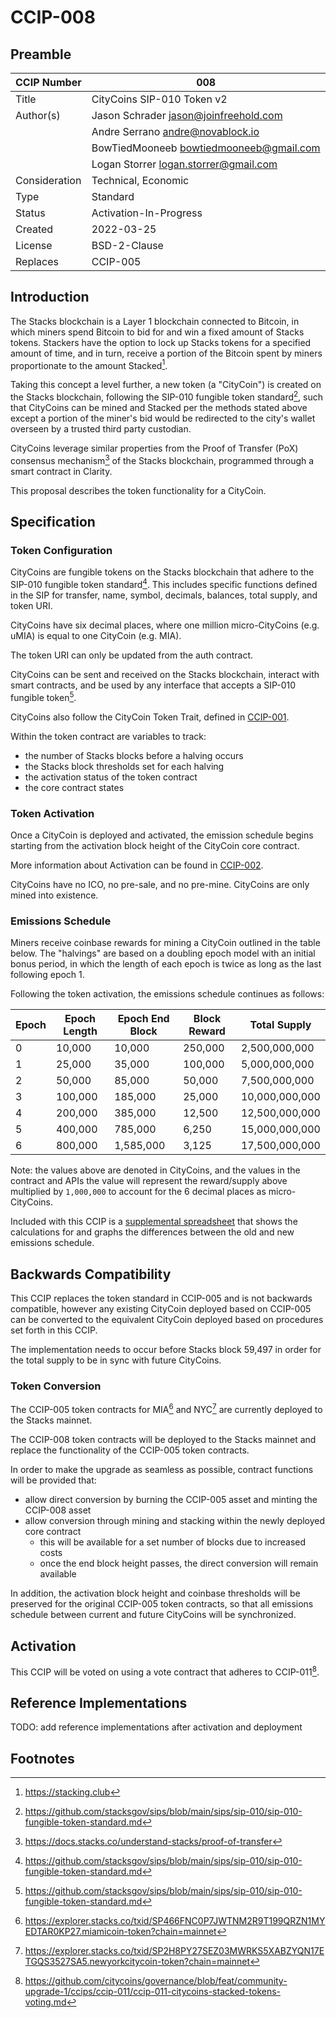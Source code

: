 # CCIP-008

## Preamble

| CCIP Number   | 008                                     |
| ------------- | --------------------------------------- |
| Title         | CityCoins SIP-010 Token v2              |
| Author(s)     | Jason Schrader jason@joinfreehold.com   |
|               | Andre Serrano andre@novablock.io        |
|               | BowTiedMooneeb bowtiedmooneeb@gmail.com |
|               | Logan Storrer logan.storrer@gmail.com   |
| Consideration | Technical, Economic                     |
| Type          | Standard                                |
| Status        | Activation-In-Progress                  |
| Created       | 2022-03-25                              |
| License       | BSD-2-Clause                            |
| Replaces      | CCIP-005                                |

## Introduction

The Stacks blockchain is a Layer 1 blockchain connected to Bitcoin, in which miners spend Bitcoin to bid for and win a fixed amount of Stacks tokens. Stackers have the option to lock up Stacks tokens for a specified amount of time, and in turn, receive a portion of the Bitcoin spent by miners proportionate to the amount Stacked[^1].

Taking this concept a level further, a new token (a "CityCoin") is created on the Stacks blockchain, following the SIP-010 fungible token standard[^2], such that CityCoins can be mined and Stacked per the methods stated above except a portion of the miner's bid would be redirected to the city's wallet overseen by a trusted third party custodian.

CityCoins leverage similar properties from the Proof of Transfer (PoX) consensus mechanism[^3] of the Stacks blockchain, programmed through a smart contract in Clarity.

This proposal describes the token functionality for a CityCoin.

## Specification

### Token Configuration

CityCoins are fungible tokens on the Stacks blockchain that adhere to the SIP-010 fungible token standard[^2]. This includes specific functions defined in the SIP for transfer, name, symbol, decimals, balances, total supply, and token URI.

CityCoins have six decimal places, where one million micro-CityCoins (e.g. uMIA) is equal to one CityCoin (e.g. MIA).

The token URI can only be updated from the auth contract.

CityCoins can be sent and received on the Stacks blockchain, interact with smart contracts, and be used by any interface that accepts a SIP-010 fungible token[^2].

CityCoins also follow the CityCoin Token Trait, defined in [CCIP-001](../ccip-001/ccip-001-citycoins-traits.md).

Within the token contract are variables to track:

- the number of Stacks blocks before a halving occurs
- the Stacks block thresholds set for each halving
- the activation status of the token contract
- the core contract states

### Token Activation

Once a CityCoin is deployed and activated, the emission schedule begins starting from the activation block height of the CityCoin core contract.

More information about Activation can be found in [CCIP-002](../ccip-002/ccip-002-citycoins-activation.md).

CityCoins have no ICO, no pre-sale, and no pre-mine. CityCoins are only mined into existence.

### Emissions Schedule

Miners receive coinbase rewards for mining a CityCoin outlined in the table below. The "halvings" are based on a doubling epoch model with an initial bonus period, in which the length of each epoch is twice as long as the last following epoch 1.

Following the token activation, the emissions schedule continues as follows:

| Epoch | Epoch Length | Epoch End Block | Block Reward | Total Supply   |
| ----- | ------------ | --------------- | ------------ | -------------- |
| 0     | 10,000       | 10,000          | 250,000      | 2,500,000,000  |
| 1     | 25,000       | 35,000          | 100,000      | 5,000,000,000  |
| 2     | 50,000       | 85,000          | 50,000       | 7,500,000,000  |
| 3     | 100,000      | 185,000         | 25,000       | 10,000,000,000 |
| 4     | 200,000      | 385,000         | 12,500       | 12,500,000,000 |
| 5     | 400,000      | 785,000         | 6,250        | 15,000,000,000 |
| 6     | 800,000      | 1,585,000       | 3,125        | 17,500,000,000 |

Note: the values above are denoted in CityCoins, and the values in the contract and APIs the value will represent the reward/supply above multiplied by `1,000,000` to account for the 6 decimal places as micro-CityCoins.

Included with this CCIP is a [supplemental spreadsheet](./ccip-008-0001-doubling-epoch-emissions-schedule.ods) that shows the calculations for and graphs the differences between the old and new emissions schedule.

## Backwards Compatibility

This CCIP replaces the token standard in CCIP-005 and is not backwards compatible, however any existing CityCoin deployed based on CCIP-005 can be converted to the equivalent CityCoin deployed based on procedures set forth in this CCIP.

The implementation needs to occur before Stacks block 59,497 in order for the total supply to be in sync with future CityCoins.

### Token Conversion

The CCIP-005 token contracts for MIA[^4] and NYC[^5] are currently deployed to the Stacks mainnet.

The CCIP-008 token contracts will be deployed to the Stacks mainnet and replace the functionality of the CCIP-005 token contracts.

In order to make the upgrade as seamless as possible, contract functions will be provided that:

- allow direct conversion by burning the CCIP-005 asset and minting the CCIP-008 asset
- allow conversion through mining and stacking within the newly deployed core contract
  - this will be available for a set number of blocks due to increased costs
  - once the end block height passes, the direct conversion will remain available

In addition, the activation block height and coinbase thresholds will be preserved for the original CCIP-005 token contracts, so that all emissions schedule between current and future CityCoins will be synchronized.

## Activation

This CCIP will be voted on using a vote contract that adheres to CCIP-011[^6].

## Reference Implementations

TODO: add reference implementations after activation and deployment

## Footnotes

[^1]: https://stacking.club
[^2]: https://github.com/stacksgov/sips/blob/main/sips/sip-010/sip-010-fungible-token-standard.md
[^3]: https://docs.stacks.co/understand-stacks/proof-of-transfer
[^4]: https://explorer.stacks.co/txid/SP466FNC0P7JWTNM2R9T199QRZN1MYEDTAR0KP27.miamicoin-token?chain=mainnet
[^5]: https://explorer.stacks.co/txid/SP2H8PY27SEZ03MWRKS5XABZYQN17ETGQS3527SA5.newyorkcitycoin-token?chain=mainnet
[^6]: https://github.com/citycoins/governance/blob/feat/community-upgrade-1/ccips/ccip-011/ccip-011-citycoins-stacked-tokens-voting.md
